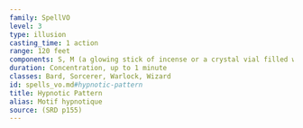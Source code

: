 ```yaml
---
family: SpellVO
level: 3
type: illusion
casting_time: 1 action
range: 120 feet
components: S, M (a glowing stick of incense or a crystal vial filled with phosphorescent material)
duration: Concentration, up to 1 minute
classes: Bard, Sorcerer, Warlock, Wizard
id: spells_vo.md#hypnotic-pattern
title: Hypnotic Pattern
alias: Motif hypnotique
source: (SRD p155)
---
```


